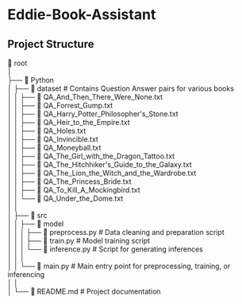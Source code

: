 # Eddie-Book-Assistant

## Project Structure
📂 root  
│  
├── 📂 Python  
│    ├── 📂 dataset                     # Contains Question Answer pairs for various books  
│    │    ├── 📄 QA_And_Then_There_Were_None.txt  
│    │    ├── 📄 QA_Forrest_Gump.txt  
│    │    ├── 📄 QA_Harry_Potter_Philosopher's_Stone.txt  
│    │    ├── 📄 QA_Heir_to_the_Empire.txt  
│    │    ├── 📄 QA_Holes.txt  
│    │    ├── 📄 QA_Invincible.txt  
│    │    ├── 📄 QA_Moneyball.txt  
│    │    ├── 📄 QA_The_Girl_with_the_Dragon_Tattoo.txt  
│    │    ├── 📄 QA_The_Hitchhiker's_Guide_to_the_Galaxy.txt  
│    │    ├── 📄 QA_The_Lion_the_Witch_and_the_Wardrobe.txt  
│    │    ├── 📄 QA_The_Princess_Bride.txt         
│    │    ├── 📄 QA_To_Kill_A_Mockingbird.txt  
│    │    └── 📄 QA_Under_the_Dome.txt  
│    │  
│    ├── 📂 src  
│    │    ├── 📂 model  
│    │    │    ├── 📄 preprocess.py    # Data cleaning and preparation script  
│    │    │    ├── 📄 train.py         # Model training script  
│    │    │    └── 📄 inference.py     # Script for generating inferences  
│    │    │  
│    │    └── 📄 main.py               # Main entry point for preprocessing, training, or inferencing  
│    │  
│    └── 📄 README.md                  # Project documentation  